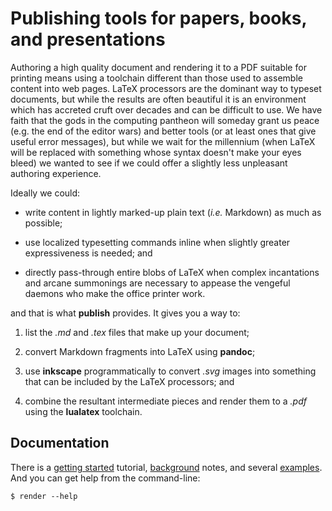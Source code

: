 Publishing tools for papers, books, and presentations
=====================================================

Authoring a high quality document and rendering it to a PDF suitable for
printing means using a toolchain different than those used to assemble content
into web pages. LaTeX processors are the dominant way to typeset documents,
but while the results are often beautiful it is an environment which has
accreted cruft over decades and can be difficult to use. We have faith that
the gods in the computing pantheon will someday grant us peace (e.g. the end
of the editor wars) and better tools (or at least ones that give useful error
messages), but while we wait for the millennium (when LaTeX will be replaced
with something whose syntax doesn't make your eyes bleed) we wanted to see if
we could offer a slightly less unpleasant authoring experience.

Ideally we could:

  - write content in lightly marked-up plain text (_i.e._ Markdown) as much as
    possible;

  - use localized typesetting commands inline when slightly greater
    expressiveness is needed; and

  - directly pass-through entire blobs of LaTeX when complex incantations and
    arcane summonings are necessary to appease the vengeful daemons who make
    the office printer work.

and that is what **publish** provides. It gives you a way to:

 1. list the _.md_ and _.tex_ files that make up your document;

 2. convert Markdown fragments into LaTeX using **pandoc**;

 3. use **inkscape** programmatically to convert _.svg_ images into something
    that can be included by the LaTeX processors; and

 4. combine the resultant intermediate pieces and render them to a _.pdf_
    using the **lualatex** toolchain.

Documentation
-------------

There is a [getting started][Tutorial] tutorial, [background][Background]
notes, and several [examples][Examples]. And you can get help from the
command-line:

```
$ render --help
```

[Tutorial]: doc/Tutorial.md
[Background]: doc/Background.md
[Examples]: doc/Examples.md

